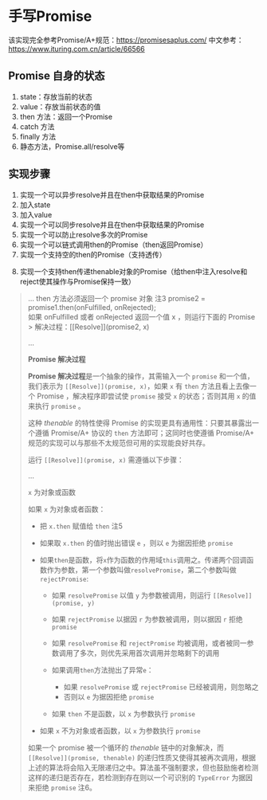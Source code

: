 # 手写Promise

该实现完全参考Promise/A+规范：https://promisesaplus.com/
中文参考：https://www.ituring.com.cn/article/66566

## Promise 自身的状态

1. state：存放当前的状态
2. value：存放当前状态的值
3. then 方法：返回一个Promise
4. catch 方法
5. finally 方法
6. 静态方法，Promise.all/resolve等

## 实现步骤

1. 实现一个可以异步resolve并且在then中获取结果的Promise
2. 加入state
3. 加入value
4. 实现一个可以同步resolve并且在then中获取结果的Promise
5. 实现一个可以防止resolve多次的Promise
6. 实现一个可以链式调用then的Promise（then返回Promise）
7. 实现一个支持空的then的Promise（支持透传）
<!-- 以下步骤较复杂，完成上面的步骤算是一个简单的Promise实现了 -->
8. 实现一个支持then传递thenable对象的Promise（给then中注入resolve和reject使其操作与Promise保持一致）

> ...
> then 方法必须返回一个 promise 对象 注3
> promise2 = promise1.then(onFulfilled, onRejected);   
> 如果 onFulfilled 或者 onRejected 返回一个值 x ，则运行下面的 Promise > 解决过程：[[Resolve]](promise2, x)
>
> ...
>
> **Promise 解决过程**
>
> **Promise 解决过程**是一个抽象的操作，其需输入一个 `promise` 和一个值，我们表示为 `[[Resolve]](promise, x)`，如果 `x` 有 `then` 方法且看上去像一个 Promise ，解决程序即尝试使 `promise` 接受 `x` 的状态；否则其用 `x` 的值来执行 `promise` 。
>
> 这种 *thenable* 的特性使得 Promise 的实现更具有通用性：只要其暴露出一个遵循 Promise/A+ 协议的 `then` 方法即可；这同时也使遵循 Promise/A+ 规范的实现可以与那些不太规范但可用的实现能良好共存。
>
> 运行 `[[Resolve]](promise, x)` 需遵循以下步骤：
>
> ...
>
> `x` 为对象或函数
>
> 如果 `x` 为对象或者函数：
>
> - 把 `x.then` 赋值给 `then` 注5
>
> - 如果取 `x.then` 的值时抛出错误 `e` ，则以 `e` 为据因拒绝 `promise`
>
> - 如果`then`是函数，将`x`作为函数的作用域`this`调用之。传递两个回调函数作为参数，第一个参数叫做`resolvePromise`，第二个参数叫做`rejectPromise`:
>   - 如果 `resolvePromise` 以值 `y` 为参数被调用，则运行 `[[Resolve]](promise, y)`
>
>   - 如果 `rejectPromise` 以据因 `r` 为参数被调用，则以据因 `r` 拒绝 `promise`
>
>   - 如果 `resolvePromise` 和 `rejectPromise` 均被调用，或者被同一参数调用了多次，则优先采用首次调用并忽略剩下的调用
>
>   - 如果调用`then`方法抛出了异常`e`：
>
>     - 如果 `resolvePromise` 或 `rejectPromise` 已经被调用，则忽略之
>     - 否则以 `e` 为据因拒绝 `promise`
>
>   - 如果 `then` 不是函数，以 `x` 为参数执行 `promise`
>
> - 如果 `x` 不为对象或者函数，以 `x` 为参数执行 `promise`
>
> 如果一个 promise 被一个循环的 *thenable* 链中的对象解决，而 `[[Resolve]](promise, thenable)` 的递归性质又使得其被再次调用，根据上述的算法将会陷入无限递归之中。算法虽不强制要求，但也鼓励施者检测这样的递归是否存在，若检测到存在则以一个可识别的 `TypeError` 为据因来拒绝 `promise` 注6。
